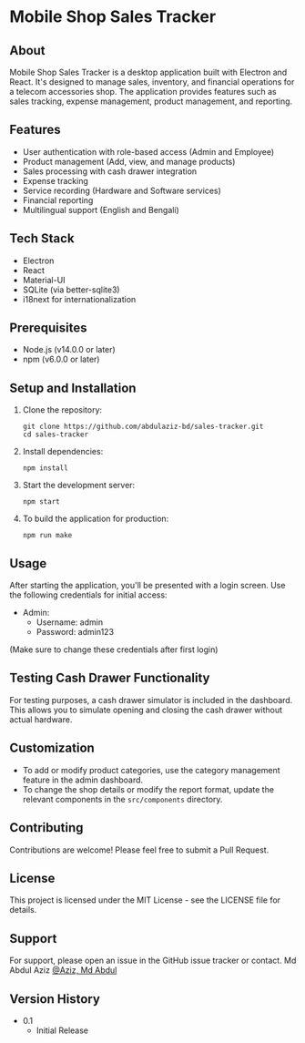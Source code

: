 # Mobile Shop Sales Tracker

## About

Mobile Shop Sales Tracker is a desktop application built with Electron and React. It's designed to manage sales, inventory, and financial operations for a telecom accessories shop. The application provides features such as sales tracking, expense management, product management, and reporting.

## Features

- User authentication with role-based access (Admin and Employee)
- Product management (Add, view, and manage products)
- Sales processing with cash drawer integration
- Expense tracking
- Service recording (Hardware and Software services)
- Financial reporting
- Multilingual support (English and Bengali)

## Tech Stack

- Electron
- React
- Material-UI
- SQLite (via better-sqlite3)
- i18next for internationalization

## Prerequisites

- Node.js (v14.0.0 or later)
- npm (v6.0.0 or later)

## Setup and Installation

1. Clone the repository:

   ```
   git clone https://github.com/abdulaziz-bd/sales-tracker.git
   cd sales-tracker
   ```

2. Install dependencies:

   ```
   npm install
   ```

3. Start the development server:

   ```
   npm start
   ```

4. To build the application for production:

   ```
   npm run make
   ```

## Usage

After starting the application, you'll be presented with a login screen. Use the following credentials for initial access:

- Admin:
  - Username: admin
  - Password: admin123

(Make sure to change these credentials after first login)

## Testing Cash Drawer Functionality

For testing purposes, a cash drawer simulator is included in the dashboard. This allows you to simulate opening and closing the cash drawer without actual hardware.

## Customization

- To add or modify product categories, use the category management feature in the admin dashboard.
- To change the shop details or modify the report format, update the relevant components in the `src/components` directory.

## Contributing

Contributions are welcome! Please feel free to submit a Pull Request.

## License

This project is licensed under the MIT License - see the LICENSE file for details.

## Support

For support, please open an issue in the GitHub issue tracker or contact.
Md Abdul Aziz
[@Aziz, Md Abdul](abdulazizbd17@gmail.com)

## Version History

- 0.1
  - Initial Release
